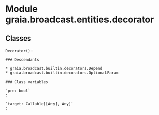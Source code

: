 Module graia.broadcast.entities.decorator
=========================================

Classes
-------

`Decorator()`
:   

    ### Descendants

    * graia.broadcast.builtin.decorators.Depend
    * graia.broadcast.builtin.decorators.OptionalParam

    ### Class variables

    `pre: bool`
    :

    `target: Callable[[Any], Any]`
    :